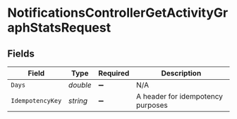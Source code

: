 # NotificationsControllerGetActivityGraphStatsRequest


## Fields

| Field                             | Type                              | Required                          | Description                       |
| --------------------------------- | --------------------------------- | --------------------------------- | --------------------------------- |
| `Days`                            | *double*                          | :heavy_minus_sign:                | N/A                               |
| `IdempotencyKey`                  | *string*                          | :heavy_minus_sign:                | A header for idempotency purposes |